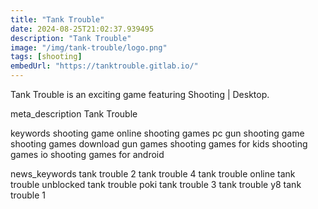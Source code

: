 ```yaml
---
title: "Tank Trouble"
date: 2024-08-25T21:02:37.939495
description: "Tank Trouble"
image: "/img/tank-trouble/logo.png"
tags: [shooting]
embedUrl: "https://tanktrouble.gitlab.io/"
---
```


Tank Trouble is an exciting game featuring Shooting | Desktop.

meta_description
Tank Trouble


keywords
shooting game online shooting games pc gun shooting game shooting games download gun games shooting games for kids shooting games io shooting games for android


news_keywords
tank trouble 2 tank trouble 4 tank trouble online tank trouble unblocked tank trouble poki tank trouble 3 tank trouble y8 tank trouble 1
